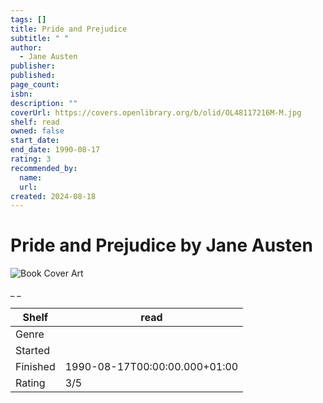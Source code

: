 ```yaml
---
tags: []
title: Pride and Prejudice
subtitle: " "
author:
  - Jane Austen
publisher:
published:
page_count:
isbn:
description: ""
coverUrl: https://covers.openlibrary.org/b/olid/OL48117216M-M.jpg
shelf: read
owned: false
start_date:
end_date: 1990-08-17
rating: 3
recommended_by:
  name:
  url:
created: 2024-08-18
---
```


# Pride and Prejudice by Jane Austen

![Book Cover Art](https://covers.openlibrary.org/b/olid/OL48117216M-M.jpg)

_ _

| Shelf | read |
| --- | --- |
| Genre |  |
| Started |  |
| Finished | 1990-08-17T00:00:00.000+01:00 |
| Rating | 3/5 |

